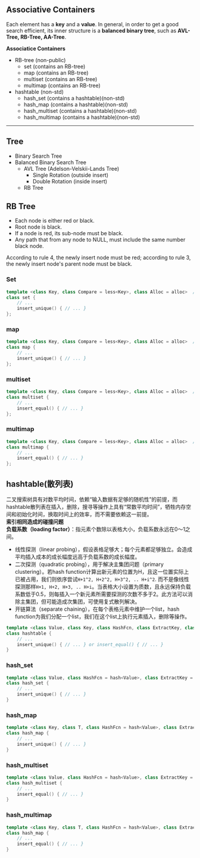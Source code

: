 ## Associative Containers
Each element has a **key** and a **value**. In general, in order to get a good search efficient, its inner structure is a **balanced binary tree**, such as **AVL-Tree, RB-Tree, AA-Tree**.   

**Associatice Containers**  
* RB-tree (non-public)
  * set (contains an RB-tree)
  * map (contains an RB-tree)
  * multiset (contains an RB-tree)
  * multimap (contains an RB-tree)
* hashtable (non-std)
  * hash_set (contains a hashtable)(non-std)
  * hash_map (contains a hashtable)(non-std)
  * hash_multiset (contains a hashtable)(non-std)
  * hash_multimap (contains a hashtable)(non-std)
  
___
  
## Tree
* Binary Search Tree
* Balanced Binary Search Tree
  * AVL Tree (Adelson-Velskii-Lands Tree)
    * Single Rotation (outside insert)
    * Double Rotation (inside insert)
  * RB Tree

## RB Tree
* Each node is either red or black.
* Root node is black.
* If a node is red, its sub-node must be black.
* Any path that from any node to NULL, must include the same number black node.

According to rule 4, the newly insert node must be red; according to rule 3, the newly insert node's parent node must be black.  

### Set
```c++
template <class Key, class Compare = less<Key>, class Alloc = alloc>  // 缺省采用递增排序
class set {
    // ...
    insert_unique() { // ... }
};
```

### map
```c++
template <class Key, class Compare = less<Key>, class Alloc = alloc>  // 缺省采用递增排序
class map {
    // ...
    insert_unique() { // ... }
};
```

### multiset
```c++
template <class Key, class Compare = less<Key>, class Alloc = alloc>  // 缺省采用递增排序
class multiset {
    // ...
    insert_equal() { // ... }
};
```

### multimap
```c++
template <class Key, class Compare = less<Key>, class Alloc = alloc>  // 缺省采用递增排序
class multimap {
    // ...
    insert_equal() { // ... }
};
```

## hashtable(散列表)
二叉搜索树具有对数平均时间，依赖“输入数据有足够的随机性”的前提，而hashtable散列表在插入，删除，搜寻等操作上具有“常数平均时间”，牺牲内存空间和初始化时间，换取时间上的效率，而不需要依赖这一前提。   
**索引相同造成的碰撞问题**   
**负载系数（loading factor）**：指元素个数除以表格大小，负载系数永远在0～1之间。  
* 线性探测（linear probing），假设表格足够大；每个元素都足够独立。会造成平均插入成本的成长幅度远高于负载系数的成长幅度。  
* 二次探测（quadratic probing），用于解决主集团问题（primary clustering）。若hash function计算出新元素的位置为H，且这一位置实际上已被占用，我们则依序尝试`H+1^2, H+2^2, H+3^2, .. H+i^2`. 而不是像线性探测那样`H+1, H+2, H+3, .. H+i`。当表格大小设置为质数，且永远保持负载系数低于0.5，则每插入一个新元素所需要探测的次数不多于2。此方法可以消除主集团，但可能造成次集团，可使用复式散列解决。 
* 开链算法（separate chaining），在每个表格元素中维护一个list，hash function为我们分配一个list，我们在这个list上执行元素插入，删除等操作。

```c++
template <class Value, class Key, class HashFcn, class ExtractKey, class EqualKey, class Alloc = alloc>
class hashtable {
    // ...
    insert_unique() { // ... } or insert_equal() { // ... }
}
```

### hash_set
```c++
template <class Value, class HashFcn = hash<Value>, class ExtractKey = equal_to<Value>, class Alloc = alloc>
class hash_set {
    // ...
    insert_unique() { // ... } 
}
```

### hash_map
```c++
template <class Key, class T, class HashFcn = hash<Value>, class ExtractKey = equal_to<Value>, class Alloc = alloc>
class hash_map {
    // ...
    insert_unique() { // ... } 
}
```

### hash_multiset
```c++
template <class Value, class HashFcn = hash<Value>, class ExtractKey = equal_to<Value>, class Alloc = alloc>
class hash_multiset {
    // ...
    insert_equal() { // ... } 
}
```

### hash_multimap
```c++
template <class Key, class T, class HashFcn = hash<Value>, class ExtractKey = equal_to<Value>, class Alloc = alloc>
class hash_map {
    // ...
    insert_equal() { // ... } 
}
```





